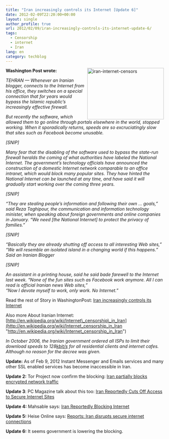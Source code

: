 ```yaml
---
title: "Iran increasingly controls its Internet [Update 6]"
date: 2012-02-09T22:20:00+00:00
layout: single
author_profile: true
url: 2012/02/09/iran-increasingly-controls-its-internet-update-6/
tags:
  - Censorship
  - internet
  - Iran
lang: en
category: techblog
---
```

[<img title="iran-internet-censors" border="0" alt="iran-internet-censors" align="right" src="http://lh4.ggpht.com/-9bbLyP_eQN4/TzQ_fGpbUWI/AAAAAAAAEm0/1yqoTUCqqZ4/iran-internet-censors_thumb.jpg?imgmax=800" width="244" height="164" />](http://lh6.ggpht.com/-A1LnU8Y6uGU/TzQ_VciwJQI/AAAAAAAAEms/LwxiygHb6zo/s1600-h/iran-internet-censors%25255B2%25255D.jpg)**Washington Post wrote:**

_TEHRAN — Whenever an Iranian blogger, connects to the Internet from his office, they switches on a special connection that for years would bypass the Islamic republic’s increasingly effective firewall._ 

_But recently the software, which allowed them to go online through portals elsewhere in the world, stopped working. When it sporadically returns, speeds are so excruciatingly slow that sites such as Facebook become unusable._ 

_[SNIP]_ 

_Many fear that the disabling of the software used to bypass the state-run firewall heralds the coming of what authorities have labeled the National Internet. The government’s technology officials have announced the construction of a domestic Internet network comparable to an office intranet, which would block many popular sites. They have hinted the National Internet can be launched at any time, and have said it will gradually start working over the coming three years._ 

_[SNIP]_ 

_“They are stealing people’s information and following their own &#8230; goals,” said Reza Taghipour, the communication and information technology minister, when speaking about foreign governments and online companies in January. “We need [the National Internet] to protect the privacy of families.”_ 

_[SNIP]_ 

_“Basically they are already shutting off access to all interesting Web sites,”  
“We will resemble an isolated island in a changing world if this happens.” Said an Iranian Blogger_ 

_[SNIP]_ 

_An assistant in a printing house, said he said bade farewell to the Internet last week. “None of the fun sites such as Facebook work anymore. All I can read is official Iranian news Web sites,”  
“Now I devote myself to work, only work. No Internet.”_ 

Read the rest of Story in WashingtonPost: <a href="http://www.washingtonpost.com/world/middle_east/iran-increasingly-controls-its-internet/2012/02/07/gIQAxTya1Q_story.html" target="_blank">Iran increasingly controls its Internet</a> 

Also more About Iranian Internet: [http://en.wikipedia.org/wiki/Internet\_censorship\_in_Iran](http://en.wikipedia.org/wiki/Internet_censorship_in_Iran "http://en.wikipedia.org/wiki/Internet_censorship_in_Iran")

_In October 2006, the Iranian government ordered all ISPs to limit their download speeds to 128_[_kbit/s_](http://en.wikipedia.org/wiki/Kilobit_per_second) _for all residential clients and internet cafes. Although no reason for the decree was given._

**Update:** As of Feb 9, 2012 Instant Messenger and Emails services and many other SSL enabled services has become inaccessible in Iran.

**Update 2:** Tor Project now confirm the blocking: <a href="https://blog.torproject.org/blog/iran-partially-blocks-encrypted-network-traffic" target="_blank">Iran partially blocks encrypted network traffic</a>

**Update 3**: PC Magazine talk about this too: <a href="http://www.pcmag.com/article2/0,2817,2400102,00.asp" target="_blank">Iran Reportedly Cuts Off Access to Secure Internet Sites</a>

**Update 4:** Mahsable says: <a href="http://mashable.com/2012/02/10/iran-internet-blocked/" target="_blank">Iran Reportedly Blocking Internet</a>

**Update 5:** Heise Online says: <a href="http://www.h-online.com/security/news/item/Reports-Iran-disrupts-secure-internet-connections-1433341.html" target="_blank">Reports: Iran disrupts secure internet connections</a>

**Update 6:** It seems government is lowering the blocking.